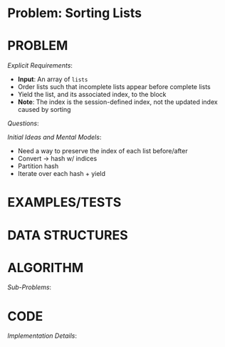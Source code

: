 # Problem: Sorting Lists

# PROBLEM

_Explicit Requirements_:

- **Input**: An array of `lists`
- Order lists such that incomplete lists appear before complete lists
- Yield the list, and its associated index, to the block
- **Note**: The index is the session-defined index, not the updated index caused by sorting

_Questions_:

_Initial Ideas and Mental Models_:

- Need a way to preserve the index of each list before/after
- Convert -> hash w/ indices
- Partition hash
- Iterate over each hash + yield

# EXAMPLES/TESTS

# DATA STRUCTURES

# ALGORITHM

_Sub-Problems_:

# CODE

_Implementation Details_:

